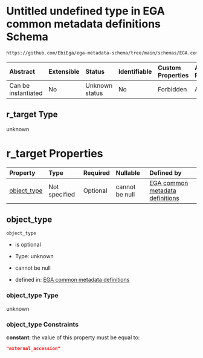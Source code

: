 # Untitled undefined type in EGA common metadata definitions Schema

```txt
https://github.com/EbiEga/ega-metadata-schema/tree/main/schemas/EGA.common-definitions.json#/definitions/r-target-external_accession/properties/r_target
```



| Abstract            | Extensible | Status         | Identifiable | Custom Properties | Additional Properties | Access Restrictions | Defined In                                                                                           |
| :------------------ | :--------- | :------------- | :----------- | :---------------- | :-------------------- | :------------------ | :--------------------------------------------------------------------------------------------------- |
| Can be instantiated | No         | Unknown status | No           | Forbidden         | Allowed               | none                | [EGA.common-definitions.json\*](../../../schemas/EGA.common-definitions.json "open original schema") |

## r\_target Type

unknown

# r\_target Properties

| Property                     | Type          | Required | Nullable       | Defined by                                                                                                                                                                                                                                                                                                                   |
| :--------------------------- | :------------ | :------- | :------------- | :--------------------------------------------------------------------------------------------------------------------------------------------------------------------------------------------------------------------------------------------------------------------------------------------------------------------------- |
| [object\_type](#object_type) | Not specified | Optional | cannot be null | [EGA common metadata definitions](ega-12-definitions-relationship-target-external_accession-properties-r_target-properties-object_type.md "https://github.com/EbiEga/ega-metadata-schema/tree/main/schemas/EGA.common-definitions.json#/definitions/r-target-external_accession/properties/r_target/properties/object_type") |

## object\_type



`object_type`

*   is optional

*   Type: unknown

*   cannot be null

*   defined in: [EGA common metadata definitions](ega-12-definitions-relationship-target-external_accession-properties-r_target-properties-object_type.md "https://github.com/EbiEga/ega-metadata-schema/tree/main/schemas/EGA.common-definitions.json#/definitions/r-target-external_accession/properties/r_target/properties/object_type")

### object\_type Type

unknown

### object\_type Constraints

**constant**: the value of this property must be equal to:

```json
"external_accession"
```
